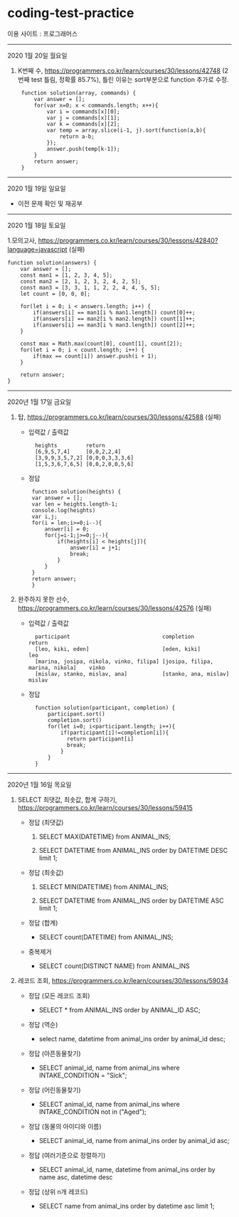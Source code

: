 # coding-test-practice

이용 사이트 : 프로그래머스

----------------------------

2020 1월 20일 월요일

1. K번째 수, https://programmers.co.kr/learn/courses/30/lessons/42748 (2번째 test 틀림, 정확률 85.7%), 틀린 이유는 sort부분으로 function 추가로 수정.

        function solution(array, commands) {
            var answer = [];
            for(var x=0; x < commands.length; x++){
                var i = commands[x][0];
                var j = commands[x][1];
                var k = commands[x][2];
                var temp = array.slice(i-1, j).sort(function(a,b){
                    return a-b;
                });
                answer.push(temp[k-1]);
            }
            return answer;
        }

----------------------------

2020 1월 19일 일요일

- 이전 문제 확인 및 재공부

----------------------------

2020 1월 18일 토요일

1.모의고사, https://programmers.co.kr/learn/courses/30/lessons/42840?language=javascript (실패)

    function solution(answers) {
        var answer = [];
        const man1 = [1, 2, 3, 4, 5];
        const man2 = [2, 1, 2, 3, 2, 4, 2, 5];
        const man3 = [3, 3, 1, 1, 2, 2, 4, 4, 5, 5];
        let count = [0, 0, 0];

        for(let i = 0; i < answers.length; i++) {
            if(answers[i] == man1[i % man1.length]) count[0]++;
            if(answers[i] == man2[i % man2.length]) count[1]++;
            if(answers[i] == man3[i % man3.length]) count[2]++;
        }

        const max = Math.max(count[0], count[1], count[2]);
        for(let i = 0; i < count.length; i++) {
            if(max == count[i]) answer.push(i + 1);
        }

        return answer;
    }

----------------------------

2020년 1월 17일 금요일

1. 탑, https://programmers.co.kr/learn/courses/30/lessons/42588 (실패)

    - 입력값 / 출력값
        
            heights	        return
            [6,9,5,7,4]	    [0,0,2,2,4]
            [3,9,9,3,5,7,2]	[0,0,0,3,3,3,6]
            [1,5,3,6,7,6,5]	[0,0,2,0,0,5,6]
            
     - 정답
     
            function solution(heights) {
            var answer = [];
            var len = heights.length-1;
            console.log(heights)
            var i,j;
            for(i = len;i>=0;i--){
                answer[i] = 0;
                for(j=i-1;j>=0;j--){
                    if(heights[i] < heights[j]){
                        answer[i] = j+1;
                        break;
                    }
                }
            }
            return answer;
            }
            
 2. 완주하지 못한 선수, https://programmers.co.kr/learn/courses/30/lessons/42576 (실패)
 
    - 입력값 / 출력값
    
            participant	                            completion	                        return
            [leo, kiki, eden]	                    [eden, kiki]	                    leo
            [marina, josipa, nikola, vinko, filipa]	[josipa, filipa, marina, nikola]	vinko
            [mislav, stanko, mislav, ana]	        [stanko, ana, mislav]	            mislav
    
    - 정답
    
            function solution(participant, completion) {
                participant.sort()
                completion.sort()
                for(let i=0; i<participant.length; i++){
                    if(participant[i]!=completion[i]){
                      return participant[i]
                      break;
                    }
                }
            }

------------------------

2020년 1월 16일 목요일

1. SELECT 최댓값, 최솟값, 합계 구하기, https://programmers.co.kr/learn/courses/30/lessons/59415

    - 정답 (최댓값)
    
        1) SELECT MAX(DATETIME) from ANIMAL_INS;
    
        2) SELECT DATETIME from ANIMAL_INS order by DATETIME DESC limit 1;
    
    - 정답 (최솟값)
    
        1) SELECT MIN(DATETIME) from ANIMAL_INS;
    
        2) SELECT DATETIME from ANIMAL_INS order by DATETIME ASC limit 1;
    
    - 정답 (합계)
    
        - SELECT count(DATETIME) from ANIMAL_INS;
    
    - 중복제거
    
        - SELECT count(DISTINCT NAME) from ANIMAL_INS
    
2. 레코드 조회, https://programmers.co.kr/learn/courses/30/lessons/59034

    - 정답 (모든 레코드 조회)
    
        - SELECT * from ANIMAL_INS order by ANIMAL_ID ASC;
    
    - 정답 (역순)
    
        - select name, datetime from animal_ins order by animal_id desc;
    
    - 정답 (아픈동물찾기)
    
        - SELECT animal_id, name from animal_ins where INTAKE_CONDITION = "Sick";
    
    - 정답 (어린동물찾기)
    
        - SELECT animal_id, name from animal_ins where INTAKE_CONDITION not in ("Aged");
    
    - 정답 (동물의 아이디와 이름)
    
        - SELECT animal_id, name from animal_ins order by animal_id asc;
    
    - 정답 (여러기준으로 정렬하기)
    
        - SELECT animal_id, name, datetime from animal_ins order by name asc, datetime desc
    
    - 정답 (상위 n개 레코드)
    
        - SELECT name from animal_ins order by datetime asc limit 1;
